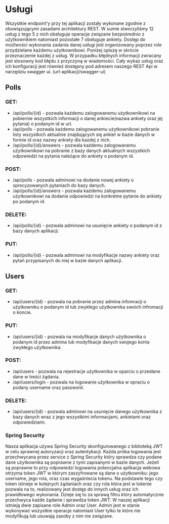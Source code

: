 # Usługi
Wszystkie endpoint'y przy tej aplikacji zostały wykonane zgodnie z obowiązującymi zasadami architektury REST. W sumie stworzyliśmy 12 usług z tego 5 z nich obsługuje operacje związane bezpośrednio z użytkownikiem natomiast pozostałe 7 obsługuje ankiety. Dostęp do możlwości wykonania zadania danej usługi jest organizowany poprzez role przydzielane każdemu użytkownikowi. Poniżej opiszę w skrócie przeznaczenie każdej z usług. W przypadku błędnych informacji zwracany jest stosowny kod błędu z przyczyną w wiadomości. Cały wykaz usług oraz ich konfiguracji jest również dostępny pod adresem naszego REST Api w narzędziu swagger ui. (url-aplikacji/swagger-ui)
## Polls
### GET:
- /api/polls/{id} - pozwala każdemu zalogowanemu użytkownikowi na pobiernie wszystkich informacji o danej ankiecie(nazwa ankiety oraz jej pytania) o podanym id w url.
- /api/polls - pozwala każdemu zalogowanemu użytkownikowi pobranie listy wszystkich aktualnie znajdujących się ankiet w bazie danych w formie id oraz nazwy ankiety dla kazdej z nich.
- /api/polls/{id}/answers - pozwala każdemu zalogowanemu użytkownikowi na pobranie z bazy danych aktualnych wszystkich odpowiedzi na pytania należące do ankiety o podanym id.
### POST:
- /api/polls - pozwala adminowi na dodanie nowej ankiety o sprecyzowanych pytaniach do bazy danych.
- /api/polls/{id}/answers - pozwala każdemu zalogowanemu użytkownikowi na dodanie odpowiedzi na konkretne pytanie do ankiety po podanym id.
### DELETE:
- /api/polls/{id} - pozwala adminowi na usunięcie ankiety o podanym id z bazy danych aplikacji.
### PUT:
- /api/polls/{id} - pozwala adminowi na modyfikacje nazwy ankiety oraz pytań przypisanych do niej w bazie danych aplikacji.
## Users
### GET:
- /api/users/{id} - pozwala na pobranie przez admina infomracji o użytkowniku o podanym id lub zwykłego użytkownika swoich infromacji o koncie.
### PUT:
- /api/users/{id} - pozwala na modyfikacje danych użytkownika o podanym id przez admina lub modyfikacje danych swojego konta zwykłego użytkownika.
### POST:
- /api/users - pozwala na rejestracje użytkownika w oparciu o przesłane dane w treści żądania.
- /api/users/login - pozwala na logowanie użytkownika w opraciu o podany username oraz password.
### DELETE:
- /api/users/{id} - pozwala adminowi na usunięcie danego użytkownika z bazy danych wraz z jego wszystkimi informacjami, ankietami oraz odpowiedziami.
### Spring Security
Nasza aplikacja używa Spring Security skonfigurowanego z biblioteką JWT w celu sprawnej autoryzacji oraz autentykacji. Każda próba logowania jest przechwycana przez service z Spring Security który sprawdza czy podane dane użytkownika są poprawne z tymi zapisanymi w bazie danych. Jeżeli są poprawne to przy odpowiedzi logowania potencjalna aplikacja webowa otrzyma token JWT w którym zaszyfrowane są dane o użytkowniku: jego username, jego rola, oraz czas wygaśniecia tokenu. Na podstawie tego czy token istnieje w kolejnych żądaniach oraz czy rola która jest w tokenie pozwala na to, realizowany jest dostęp do innych usług oraz ich prawidłowego wykonania. Dzieje się to za sprawą filtru który automatycznie przechwyca każde żądanie i sprawdza token JWT. W naszej aplikacji istnieją dwie zapisane role Admin oraz User. Admin jest w stanie wykonywać wszystkie operacje natomiast User tylko te które nie modyfikują lub usuwają zasoby z nim nie związane.
